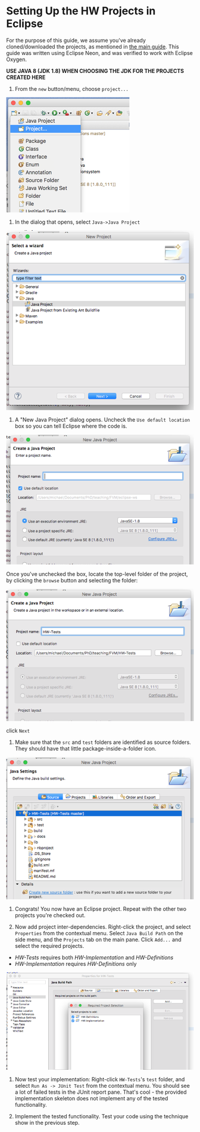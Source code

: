 # Setting Up the HW Projects in Eclipse

For the purpose of this guide, we assume you've already cloned/downloaded the projects, as mentioned in [the main guide](../README.md). This guide was written using Eclipse Neon, and was verified to work with Eclipse Oxygen.

**USE JAVA 8 (JDK 1.8) WHEN CHOOSING THE JDK FOR THE PROJECTS CREATED HERE**

1. From the `new` button/menu, choose `project...`

 ![Select "new->project"](eclipse1.png)

1. In the dialog that opens, select `Java->Java Project`

  ![Select "Java Project"](eclipse2.png)

1. A "New Java Project" dialog opens. Uncheck the `Use default location` box so you can tell Eclipse where the code is.

  ![Select "Java Project - initial"](eclipse3.png)

  Once you've unchecked the box, locate the top-level folder of the project, by clicking the `browse` button and selecting the folder:

  ![Select "Java Project"](eclipse4.png)

  click `Next`

1. Make sure that the `src` and `test` folders are identified as source folders. They should have that little package-inside-a-folder icon.

  ![src and test are identified as source folders](eclipse5.png)

1. Congrats! You now have an Eclipse project. Repeat with the other two projects you're checked out.

1. Now add project inter-dependencies. Right-click the project, and select `Properties` from the contextual menu. Select `Java Build Path` on the side menu, and the `Projects` tab on the main pane. Click `Add...` and select the required projects.

  * *HW-Tests* requires both *HW-Implementation* and *HW-Definitions*
  * *HW-Implementation* requires *HW-Definitions* only  

  ![Select "Project dependencies"](eclipse6.png)

1. Now test your implementation: Right-click `HW-Tests`'s `test` folder, and select `Run As -> JUnit Test` from the contextual menu. You should see a lot of failed tests in the JUnit report pane. That's cool - the provided implementation skeleton does not implement any of the tested functionality.

1. Implement the tested functionality. Test your code using the technique show in the previous step.
